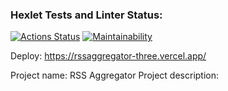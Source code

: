 ### Hexlet Tests and Linter Status:

[![Actions Status](https://github.com/tdd3vlp/frontend-project-11/actions/workflows/hexlet-check.yml/badge.svg)](https://github.com/tdd3vlp/frontend-project-11/actions)
[![Maintainability](https://api.codeclimate.com/v1/badges/9f0c5840ba3f9d6fde5f/maintainability)](https://codeclimate.com/github/tdd3vlp/frontend-project-11/maintainability)

Deploy:
https://rssaggregator-three.vercel.app/

Project name: RSS Aggregator
Project description:

